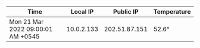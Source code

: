 | Time     | Local IP | Public IP | Temperature |
| ----------- | ----------- | ----------- | ----------- |
| Mon 21 Mar 2022 09:00:01 AM +0545      | 10.0.2.133     | 202.51.87.151  | 52.6° |
